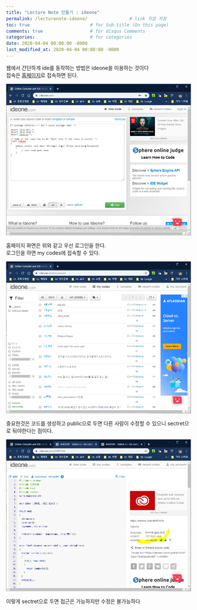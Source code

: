 ```yaml
---
title: "Lecture Note 만들기 : ideone"
permalink: /lecturenote-ideone/                # link 직접 지정
toc: true                       # for Sub-title (On this page)
comments: true                  # for disqus Comments
categories:                     # for categories
date: 2020-04-04 00:00:00 -0000
last_modified_at: 2020-04-04 00:00:00 -0000
---
```


웹에서 간단하게 ide를 동작하는 방법은 ideone을 이용하는 것이다<br>
접속은 [홈페이지](https://ideone.com/)로 접속하면 된다.<br>

![](/file/image/lecturenote-ideone-image-01.png)

홈페이지 화면은 위와 같고 우선 로그인을 한다.<br>
로그인을 하면 my codes에 접속할 수 있다.<br>

![](/file/image/lecturenote-ideone-image-02.png)

중요한것은 코드를 생성하고 public으로 두면 다른 사람이 수정할 수 있으니 sectret으로 둬야한다는 점이다.

![](/file/image/lecturenote-ideone-image-03.png)

이렇게 sectret으로 두면 접근은 가능하지만 수정은 불가능하다

